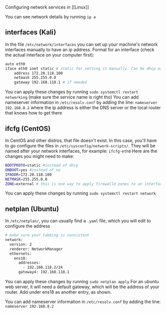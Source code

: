 Configuring network services in [[Linux]]

You can see network details by running `ip a`

## interfaces (Kali)
In the file `/etc/network/interfaces` you can set up your machine's network interfaces manually to have an ip address.
Format for an interface (check the actual interface on your computer first):
```sh
auto eth0
iface eth0 inet static # static for setting it manually. Can be dhcp as well
	address 172.20.118.100
	netmask 255.255.0.0
	gateway 192.168.118.1 # if needed
```
You can apply these changes by running `sudo systemctl restart networking` (make sure the service name is right tho)
You can add nameserver information in `/etc/resolv.conf` by adding the line:
`nameserver 192.168.8.2` where the ip address is either the DNS server or the local router that knows how to get there

## ifcfg (CentOS)
In CentOS and other distros, that file doesn't exist. In this case, you'll have to go configure the files in `/etc/sysconfig/network-scripts/`. They will be named after your network interfaces, for example: `ifcfg-eth0`
Here are the changes you might need to make:
```sh
BOOTPROTO=static #instead of dhcp
ONBOOT=yes #instead of no
IPADDR=172.20.118.100
NETMASK=255.255.0.0
ZONE=external # this is one way to apply firewalld zones to an interface
```
You can apply these changes by running `sudo systemctl restart network`

## netplan (Ubuntu)
In `/etc/netplan/`, you can usually find a `.yaml` file, which you will edit to configure the address
```sh
# make sure your tabbing is consistent
network:
  version: 2
  renderer: NetworkManager
  ethernets:
    ens18:
      addresses:
        - 192.168.118.2/24
      gateway4: 192.168.118.1
```
You can apply these changes by running `sudo netplan apply`
For an ubuntu web server, it will need a default gateway, which will be the address of your router. Add under ens18 as another entry, as shown.

You can add nameserver information in `/etc/resolv.conf` by adding the line:
`nameserver 192.168.8.2`

